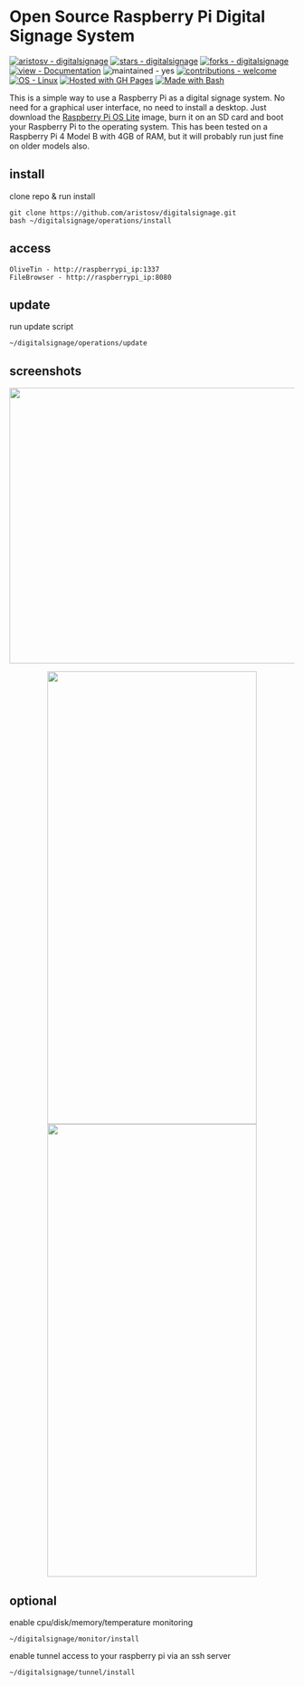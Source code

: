 # Open Source Raspberry Pi Digital Signage System

[![aristosv - digitalsignage](https://img.shields.io/static/v1?label=aristosv&message=digitalsignage&color=blue&logo=github)](https://github.com/aristosv/digitalsignage "Go to GitHub repo")
[![stars - digitalsignage](https://img.shields.io/github/stars/aristosv/digitalsignage?style=plastic)](https://github.com/aristosv/digitalsignage)
[![forks - digitalsignage](https://img.shields.io/github/forks/aristosv/digitalsignage?style=plastic)](https://github.com/aristosv/digitalsignage)
[![view - Documentation](https://img.shields.io/badge/view-Documentation-blue?style=plastic)](/docs/ "Go to project documentation")
![maintained - yes](https://img.shields.io/badge/maintained-yes-blue)
[![contributions - welcome](https://img.shields.io/badge/contributions-welcome-blue)](/CONTRIBUTING.md "Go to contributions doc")
[![OS - Linux](https://img.shields.io/badge/OS-Linux-blue?logo=linux&logoColor=white)](https://www.linux.org/ "Go to Linux homepage")
[![Hosted with GH Pages](https://img.shields.io/badge/Hosted_with-GitHub_Pages-blue?logo=github&logoColor=white)](https://pages.github.com/ "Go to GitHub Pages homepage")
[![Made with Bash](https://img.shields.io/badge/Bash->=3-blue?logo=gnu-bash&logoColor=white)](https://www.gnu.org/software/bash/ "Go to Bash homepage")

This is a simple way to use a Raspberry Pi as a digital signage system. No need for a graphical user interface, no need to install a desktop. Just download the [Raspberry Pi OS Lite](https://www.raspberrypi.com/software/operating-systems/) image, burn it on an SD card and boot your Raspberry Pi to the operating system. This has been tested on a Raspberry Pi 4 Model B with 4GB of RAM, but it will probably run just fine on older models also.

## install
clone repo & run install
```
git clone https://github.com/aristosv/digitalsignage.git
bash ~/digitalsignage/operations/install
```

## access
```
OliveTin - http://raspberrypi_ip:1337
FileBrowser - http://raspberrypi_ip:8080
```

## update
run update script
```
~/digitalsignage/operations/update
```

## screenshots
<p align="center">
  <img width="600" height="487" src="https://raw.githubusercontent.com/aristosv/digitalsignage/main/media/logo/logo.png">
</p>
 
<p align="center">  
  <img width="370" height="800" src="https://raw.githubusercontent.com/aristosv/digitalsignage/main/screenshots/mobile_olivetin_1.png"> <img width="370" height="800" src="https://raw.githubusercontent.com/aristosv/digitalsignage/main/screenshots/mobile_filebrowser_1.png">
</p>

## optional
enable cpu/disk/memory/temperature monitoring
```
~/digitalsignage/monitor/install
```
enable tunnel access to your raspberry pi via an ssh server
```
~/digitalsignage/tunnel/install
```
